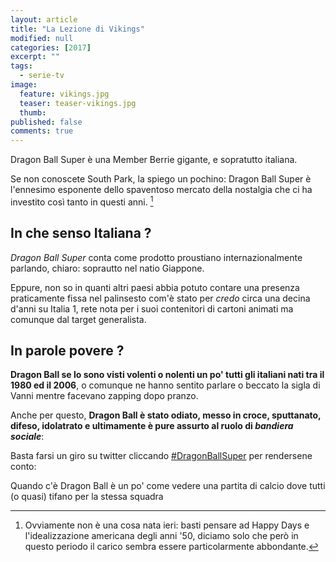 ```yaml
---
layout: article
title: "La Lezione di Vikings"
modified: null
categories: [2017]
excerpt: ""
tags:
  - serie-tv
image: 
  feature: vikings.jpg
  teaser: teaser-vikings.jpg
  thumb: 
published: false
comments: true
---
```


Dragon Ball Super è una Member Berrie gigante, e sopratutto italiana.

Se non conoscete South Park, la spiego un pochino: Dragon Ball Super è l'ennesimo esponente dello spaventoso mercato della nostalgia che ci ha investito così tanto in questi anni. [^nostalgia]

[^nostalgia]: Ovviamente non è una cosa nata ieri: basti pensare ad Happy Days e l'idealizzazione americana degli anni '50, diciamo solo che però in questo periodo il carico sembra essere particolarmente abbondante.

## In che senso Italiana ?

_Dragon Ball Super_ conta come prodotto proustiano internazionalmente parlando, chiaro: soprautto nel natio Giappone.

Eppure, non so in quanti altri paesi abbia potuto contare una presenza praticamente fissa nel palinsesto com'è stato per _credo_ circa una decina d'anni su Italia 1, rete nota per i suoi contenitori di cartoni animati ma comunque dal target generalista.

## In parole povere ?

**Dragon Ball se lo sono visti volenti o nolenti un po' tutti gli italiani nati tra il 1980 ed il 2006**, o comunque ne hanno sentito parlare o beccato la sigla di Vanni mentre facevano zapping dopo pranzo.

Anche per questo, **Dragon Ball è stato odiato, messo in croce, sputtanato, difeso, idolatrato e ultimamente è pure assurto al ruolo di _bandiera sociale_**: 

Basta farsi un giro su twitter cliccando [#DragonBallSuper](https://twitter.com/hashtag/DragonBallSuper?src=tren&data_id=tweet%3A818229981490905088&lang=it) per rendersene conto:

Quando c'è Dragon Ball è un po' come vedere una partita di calcio dove tutti (o quasi) tifano per la stessa squadra
